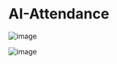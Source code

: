 # AI-Attendance

![image](https://github.com/Swarnim9628/AI-Attendance/assets/92021839/77562a08-dc24-430b-bd76-c442ace01c82)


![image](https://github.com/Swarnim9628/AI-Attendance/assets/92021839/75484432-601e-4143-9b17-8c0e209bcf7f)


